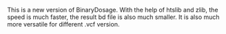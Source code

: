 This is a new version of BinaryDosage. With the help of htslib and zlib, the speed is much faster, the result bd file is also much smaller. It is also much more versatile for different .vcf version.
